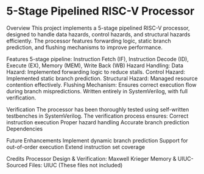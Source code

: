 # 5-Stage Pipelined RISC-V Processor
Overview
This project implements a 5-stage pipelined RISC-V processor, designed to handle data hazards, control hazards, and structural hazards efficiently. The processor features forwarding logic, static branch prediction, and flushing mechanisms to improve performance.

Features
5-stage pipeline: Instruction Fetch (IF), Instruction Decode (ID), Execute (EX), Memory (MEM), Write Back (WB)
Hazard Handling:
Data Hazard: Implemented forwarding logic to reduce stalls.
Control Hazard: Implemented static branch prediction.
Structural Hazard: Managed resource contention effectively.
Flushing Mechanism: Ensures correct execution flow during branch mispredictions.
Written entirely in SystemVerilog, with full verification.

Verification
The processor has been thoroughly tested using self-written testbenches in SystemVerilog. The verification process ensures:
Correct instruction execution
Proper hazard handling
Accurate branch prediction
Dependencies

Future Enhancements
Implement dynamic branch prediction
Support for out-of-order execution
Extend instruction set coverage

Credits
Processor Design & Verification: Maxwell Krieger
Memory & UIUC-Sourced Files: UIUC (These files not included)
